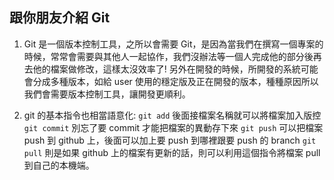 ## 跟你朋友介紹 Git

1. Git 是一個版本控制工具，之所以會需要 Git，是因為當我們在撰寫一個專案的時候，常常會需要與其他人一起協作，我們沒辦法等一個人完成他的部分後再去他的檔案做修改，這樣太沒效率了! 
另外在開發的時候，所開發的系統可能會分成多種版本，如給 user 使用的穩定版及正在開發的版本，種種原因所以我們會需要版本控制工具，讓開發更順利。

2. git 的基本指令也相當語意化:
`git add` 後面接檔案名稱就可以將檔案加入版控
`git commit` 別忘了要 commit 才能把檔案的異動存下來
`git push` 可以把檔案 push 到 github 上，後面可以加上要 push 到哪裡跟要 push 的 branch
`git pull` 則是如果 github 上的檔案有更新的話，則可以利用這個指令將檔案 pull 到自己的本機端。 

